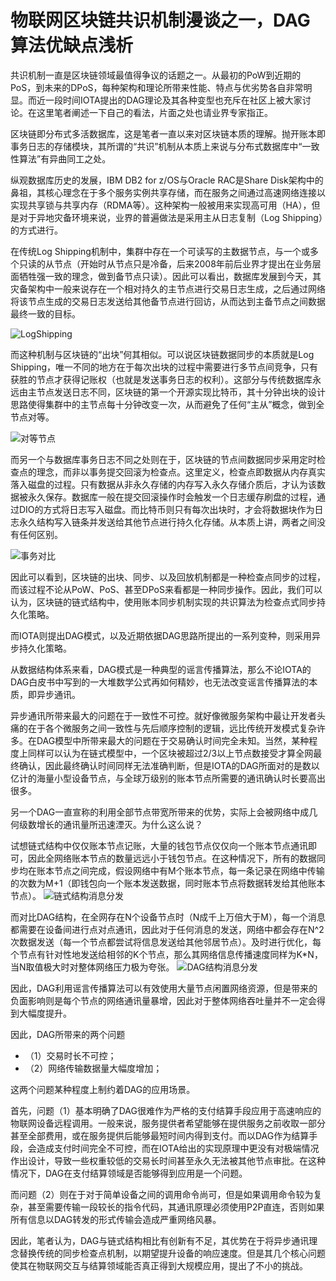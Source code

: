 # 物联网区块链共识机制漫谈之一，DAG算法优缺点浅析

共识机制一直是区块链领域最值得争议的话题之一。从最初的PoW到近期的PoS，到未来的DPoS，每种架构和理论所带来性能、特点与优劣势各自非常明显。而近一段时间IOTA提出的DAG理论及其各种变型也充斥在社区上被大家讨论。在这里笔者阐述一下自己的看法，片面之处也请业界专家指正。

区块链即分布式多活数据库，这是笔者一直以来对区块链本质的理解。抛开账本即事务日志的存储模块，其所谓的“共识”机制从本质上来说与分布式数据库中“一致性算法”有异曲同工之处。

纵观数据库历史的发展，IBM DB2 for z/OS与Oracle RAC是Share Disk架构中的鼻祖，其核心理念在于多个服务实例共享存储，而在服务之间通过高速网络连接以实现共享锁与共享内存（RDMA等）。这种架构一般被用来实现高可用（HA），但是对于异地灾备环境来说，业界的普遍做法是采用主从日志复制（Log Shipping）的方式进行。

在传统Log Shipping机制中，集群中存在一个可读写的主数据节点，与一个或多个只读的从节点（开始时从节点只是冷备，后来2008年前后业界才提出在业务层面牺牲强一致的理念，做到备节点只读）。因此可以看出，数据库发展到今天，其灾备架构中一般来说存在一个相对持久的主节点进行交易日志生成，之后通过网络将该节点生成的交易日志发送给其他备节点进行回访，从而达到主备节点之间数据最终一致的目标。

![LogShipping](media/DAG算法优缺点浅析-LogShipping.png)

而这种机制与区块链的“出块”何其相似。可以说区块链数据同步的本质就是Log Shipping，唯一不同的地方在于每次出块的过程中需要进行多节点间竞争，只有获胜的节点才获得记账权（也就是发送事务日志的权利）。这部分与传统数据库永远由主节点发送日志不同，区块链的第一个开源实现比特币，其十分钟出块的设计思路使得集群中的主节点每十分钟改变一次，从而避免了任何“主从”概念，做到全节点对等。

![对等节点](media/DAG算法优缺点浅析-对等节点.png)

而另一个与数据库事务日志不同之处则在于，区块链的节点间数据同步采用定时检查点的理念，而非以事务提交回滚为检查点。这里定义，检查点即数据从内存真实落入磁盘的过程。只有数据从非永久存储的内存写入永久存储介质后，才认为该数据被永久保存。数据库一般在提交回滚操作时会触发一个日志缓存刷盘的过程，通过DIO的方式将日志写入磁盘。而比特币则只有每次出块时，才会将数据块作为日志永久结构写入链条并发送给其他节点进行持久化存储。从本质上讲，两者之间没有任何区别。

![事务对比](media/DAG算法优缺点浅析-事务对比.png)

因此可以看到，区块链的出块、同步、以及回放机制都是一种检查点同步的过程，而该过程不论从PoW、PoS、甚至DPoS来看都是一种同步操作。因此，我们可以认为，区块链的链式结构中，使用账本同步机制实现的共识算法为检查点式同步持久化策略。

而IOTA则提出DAG模式，以及近期依据DAG思路所提出的一系列变种，则采用异步持久化策略。

从数据结构体系来看，DAG模式是一种典型的谣言传播算法，那么不论IOTA的DAG白皮书中写到的一大堆数学公式再如何精妙，也无法改变谣言传播算法的本质，即异步通讯。

异步通讯所带来最大的问题在于一致性不可控。就好像微服务架构中最让开发者头痛的在于各个微服务之间一致性与先后顺序控制的逻辑，远比传统开发模式复杂许多。在DAG模型中所带来最大的问题在于交易确认时间完全未知。当然，某种程度上同样可以认为在链式模型中，一个区块被超过2/3以上节点数接受才算全网最终确认，因此最终确认时间同样无法准确判断，但是IOTA的DAG所面对的是数以亿计的海量小型设备节点，与全球万级别的账本节点所需要的通讯确认时长要高出很多。

另一个DAG一直宣称的利用全部节点带宽所带来的优势，实际上会被网络中成几何级数增长的通讯量所迅速湮灭。为什么这么说？

试想链式结构中仅仅账本节点记账，大量的钱包节点仅仅向一个账本节点通讯即可，因此全网络账本节点的数量远远小于钱包节点。在这种情况下，所有的数据同步均在账本节点之间完成，假设网络中有M个账本节点，每一条记录在网络中传输的次数为M+1（即钱包向一个账本发送数据，同时账本节点将数据转发给其他账本节点）。
![链式结构消息分发](media/DAG算法优缺点浅析-链式结构消息分发.png)

而对比DAG结构，在全网存在N个设备节点时（N成千上万倍大于M），每一个消息都需要在设备间进行点对点通讯，因此对于任何消息的发送，网络中都会存在N^2次数据发送（每一个节点都尝试将信息发送给其他邻居节点）。及时进行优化，每个节点有针对性地发送给相邻的K个节点，那么其网络信息传播速度同样为K*N，当N取值极大时对整体网络压力极为夸张。
![DAG结构消息分发](media/DAG算法优缺点浅析-DAG结构消息分发.png)

因此，DAG利用谣言传播算法可以有效使用大量节点闲置网络资源，但是带来的负面影响则是每个节点的网络通讯量暴增，因此对于整体网络吞吐量并不一定会得到大幅度提升。

因此，DAG所带来的两个问题

- （1）交易时长不可控；
- （2）网络传输数据量大幅度增加；

这两个问题某种程度上制约着DAG的应用场景。

首先，问题（1）基本明确了DAG很难作为严格的支付结算手段应用于高速响应的物联网设备远程调用。一般来说，服务提供者希望能够在提供服务之前收取一部分甚至全部费用，或在服务提供后能够最短时间内得到支付。而以DAG作为结算手段，会造成支付时间完全不可控，而在IOTA给出的实现原理中更没有对极端情况作出设计，导致一些权重较低的交易长时间甚至永久无法被其他节点审批。在这种情况下，DAG在支付结算领域是否能够得到应用是一个问题。

而问题（2）则在于对于简单设备之间的调用命令尚可，但是如果调用命令较为复杂，甚至需要传输一段较长的指令代码，其通讯原理必须使用P2P直连，否则如果所有信息以DAG转发的形式传输会造成严重网络风暴。

因此，笔者认为，DAG与链式结构相比有创新有不足，其优势在于将异步通讯理念替换传统的同步检查点机制，以期望提升设备的响应速度。但是其几个核心问题使其在物联网交互与结算领域能否真正得到大规模应用，提出了不小的挑战。